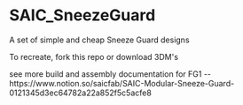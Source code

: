 # SAIC_SneezeGuard
A set of simple and cheap Sneeze Guard designs
<p>
  To recreate, fork this repo or download 3DM's
<p>
see more build and assembly documentation for FG1 -- https://www.notion.so/saicfab/SAIC-Modular-Sneeze-Guard-0121345d3ec64782a22a852f5c5acfe8
